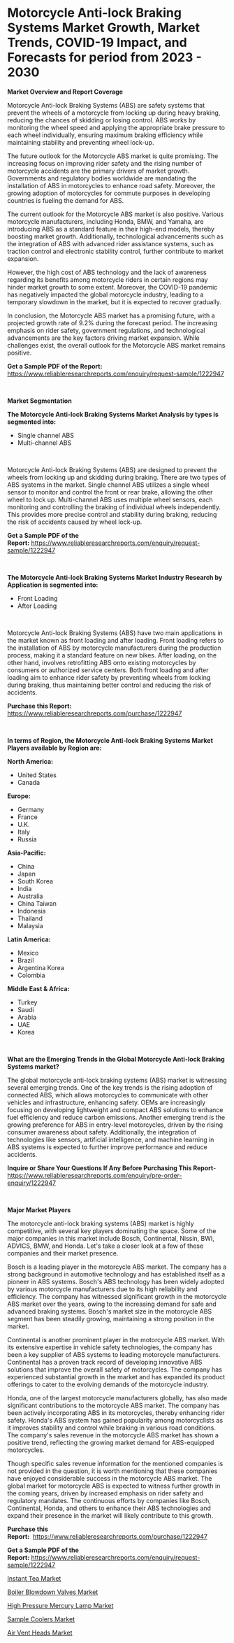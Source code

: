 <p><h1>Motorcycle Anti-lock Braking Systems Market Growth, Market Trends, COVID-19 Impact, and Forecasts for period from 2023 - 2030</h1></p><p><strong>Market Overview and Report Coverage</strong></p>
<p><p>Motorcycle Anti-lock Braking Systems (ABS) are safety systems that prevent the wheels of a motorcycle from locking up during heavy braking, reducing the chances of skidding or losing control. ABS works by monitoring the wheel speed and applying the appropriate brake pressure to each wheel individually, ensuring maximum braking efficiency while maintaining stability and preventing wheel lock-up.</p><p>The future outlook for the Motorcycle ABS market is quite promising. The increasing focus on improving rider safety and the rising number of motorcycle accidents are the primary drivers of market growth. Governments and regulatory bodies worldwide are mandating the installation of ABS in motorcycles to enhance road safety. Moreover, the growing adoption of motorcycles for commute purposes in developing countries is fueling the demand for ABS.</p><p>The current outlook for the Motorcycle ABS market is also positive. Various motorcycle manufacturers, including Honda, BMW, and Yamaha, are introducing ABS as a standard feature in their high-end models, thereby boosting market growth. Additionally, technological advancements such as the integration of ABS with advanced rider assistance systems, such as traction control and electronic stability control, further contribute to market expansion.</p><p>However, the high cost of ABS technology and the lack of awareness regarding its benefits among motorcycle riders in certain regions may hinder market growth to some extent. Moreover, the COVID-19 pandemic has negatively impacted the global motorcycle industry, leading to a temporary slowdown in the market, but it is expected to recover gradually.</p><p>In conclusion, the Motorcycle ABS market has a promising future, with a projected growth rate of 9.2% during the forecast period. The increasing emphasis on rider safety, government regulations, and technological advancements are the key factors driving market expansion. While challenges exist, the overall outlook for the Motorcycle ABS market remains positive.</p></p>
<p><strong>Get a Sample PDF of the Report:</strong> <a href="https://www.reliableresearchreports.com/enquiry/request-sample/1222947">https://www.reliableresearchreports.com/enquiry/request-sample/1222947</a></p>
<p>&nbsp;</p>
<p><strong>Market Segmentation</strong></p>
<p><strong>The Motorcycle Anti-lock Braking Systems Market Analysis by types is segmented into:</strong></p>
<p><ul><li>Single channel ABS</li><li>Multi-channel ABS</li></ul></p>
<p>&nbsp;</p>
<p><p>Motorcycle Anti-lock Braking Systems (ABS) are designed to prevent the wheels from locking up and skidding during braking. There are two types of ABS systems in the market. Single channel ABS utilizes a single wheel sensor to monitor and control the front or rear brake, allowing the other wheel to lock up. Multi-channel ABS uses multiple wheel sensors, each monitoring and controlling the braking of individual wheels independently. This provides more precise control and stability during braking, reducing the risk of accidents caused by wheel lock-up.</p></p>
<p><strong>Get a Sample PDF of the Report:</strong>&nbsp;<a href="https://www.reliableresearchreports.com/enquiry/request-sample/1222947">https://www.reliableresearchreports.com/enquiry/request-sample/1222947</a></p>
<p>&nbsp;</p>
<p><strong>The Motorcycle Anti-lock Braking Systems Market Industry Research by Application is segmented into:</strong></p>
<p><ul><li>Front Loading</li><li>After Loading</li></ul></p>
<p>&nbsp;</p>
<p><p>Motorcycle Anti-lock Braking Systems (ABS) have two main applications in the market known as front loading and after loading. Front loading refers to the installation of ABS by motorcycle manufacturers during the production process, making it a standard feature on new bikes. After loading, on the other hand, involves retrofitting ABS onto existing motorcycles by consumers or authorized service centers. Both front loading and after loading aim to enhance rider safety by preventing wheels from locking during braking, thus maintaining better control and reducing the risk of accidents.</p></p>
<p><strong>Purchase this Report:</strong>&nbsp; <a href="https://www.reliableresearchreports.com/purchase/1222947">https://www.reliableresearchreports.com/purchase/1222947</a></p>
<p>&nbsp;</p>
<p><strong>In terms of Region, the Motorcycle Anti-lock Braking Systems Market Players available by Region are:</strong></p>
<p>
    <p> <strong> North America: </strong>
        <ul>
            <li>United States</li>
            <li>Canada</li>
        </ul>
        </p> 
    <p> <strong> Europe: </strong>
        <ul>
            <li>Germany</li>
            <li>France</li>
            <li>U.K.</li>
            <li>Italy</li>
            <li>Russia</li>
        </ul>
        </p> 
    <p> <strong> Asia-Pacific: </strong>
        <ul>
            <li>China</li>
            <li>Japan</li>
            <li>South Korea</li>
            <li>India</li>
            <li>Australia</li>
            <li>China Taiwan</li>
            <li>Indonesia</li>
            <li>Thailand</li>
            <li>Malaysia</li>
        </ul>
        </p> 
    <p> <strong> Latin America: </strong>
        <ul>
            <li>Mexico</li>
            <li>Brazil</li>
            <li>Argentina Korea</li>
            <li>Colombia</li>
        </ul>
        </p> 
    <p> <strong> Middle East & Africa: </strong>
        <ul>
            <li>Turkey</li>
            <li>Saudi</li>
            <li>Arabia</li>
            <li>UAE</li>
            <li>Korea</li>
        </ul>
    </p>
    </p>
<p>&nbsp;</p>
<p><strong>What are the Emerging Trends in the Global Motorcycle Anti-lock Braking Systems market?</strong></p>
<p><p>The global motorcycle anti-lock braking systems (ABS) market is witnessing several emerging trends. One of the key trends is the rising adoption of connected ABS, which allows motorcycles to communicate with other vehicles and infrastructure, enhancing safety. OEMs are increasingly focusing on developing lightweight and compact ABS solutions to enhance fuel efficiency and reduce carbon emissions. Another emerging trend is the growing preference for ABS in entry-level motorcycles, driven by the rising consumer awareness about safety. Additionally, the integration of technologies like sensors, artificial intelligence, and machine learning in ABS systems is expected to further improve performance and reduce accidents.</p></p>
<p><strong>Inquire or Share Your Questions If Any Before Purchasing This Report</strong>- <a href="https://www.reliableresearchreports.com/enquiry/pre-order-enquiry/1222947">https://www.reliableresearchreports.com/enquiry/pre-order-enquiry/1222947</a></p>
<p>&nbsp;</p>
<p><strong>Major Market Players</strong></p>
<p><p>The motorcycle anti-lock braking systems (ABS) market is highly competitive, with several key players dominating the space. Some of the major companies in this market include Bosch, Continental, Nissin, BWI, ADVICS, BMW, and Honda. Let's take a closer look at a few of these companies and their market presence.</p><p>Bosch is a leading player in the motorcycle ABS market. The company has a strong background in automotive technology and has established itself as a pioneer in ABS systems. Bosch's ABS technology has been widely adopted by various motorcycle manufacturers due to its high reliability and efficiency. The company has witnessed significant growth in the motorcycle ABS market over the years, owing to the increasing demand for safe and advanced braking systems. Bosch's market size in the motorcycle ABS segment has been steadily growing, maintaining a strong position in the market.</p><p>Continental is another prominent player in the motorcycle ABS market. With its extensive expertise in vehicle safety technologies, the company has been a key supplier of ABS systems to leading motorcycle manufacturers. Continental has a proven track record of developing innovative ABS solutions that improve the overall safety of motorcycles. The company has experienced substantial growth in the market and has expanded its product offerings to cater to the evolving demands of the motorcycle industry.</p><p>Honda, one of the largest motorcycle manufacturers globally, has also made significant contributions to the motorcycle ABS market. The company has been actively incorporating ABS in its motorcycles, thereby enhancing rider safety. Honda's ABS system has gained popularity among motorcyclists as it improves stability and control while braking in various road conditions. The company's sales revenue in the motorcycle ABS market has shown a positive trend, reflecting the growing market demand for ABS-equipped motorcycles.</p><p>Though specific sales revenue information for the mentioned companies is not provided in the question, it is worth mentioning that these companies have enjoyed considerable success in the motorcycle ABS market. The global market for motorcycle ABS is expected to witness further growth in the coming years, driven by increased emphasis on rider safety and regulatory mandates. The continuous efforts by companies like Bosch, Continental, Honda, and others to enhance their ABS technologies and expand their presence in the market will likely contribute to this growth.</p></p>
<p><strong>Purchase this Report:</strong>&nbsp;&nbsp;<a href="https://www.reliableresearchreports.com/purchase/1222947">https://www.reliableresearchreports.com/purchase/1222947</a></p>
<p></p>
<p><strong>Get a Sample PDF of the Report:</strong>&nbsp;<a href="https://www.reliableresearchreports.com/enquiry/request-sample/1222947">https://www.reliableresearchreports.com/enquiry/request-sample/1222947</a></p>
<p><p><a href="https://medium.com/@santosh.reportprime/instant-tea-market-insight-market-trends-growth-forecasted-from-2023-to-2030-514bb565f87b">Instant Tea Market</a></p><p><a href="https://www.linkedin.com/pulse/boiler-blowdown-valves-market-share-amp-new-trends-analysis-mcs9e/">Boiler Blowdown Valves Market</a></p><p><a href="https://medium.com/@adibooy632501/high-pressure-mercury-lamp-market-insights-into-market-cagr-market-trends-and-growth-strategies-2a92394250bf">High Pressure Mercury Lamp Market</a></p><p><a href="https://www.linkedin.com/pulse/sample-coolers-market-insights-players-forecast-till-2030-ceuae/">Sample Coolers Market</a></p><p><a href="https://www.linkedin.com/pulse/air-vent-heads-market-insights-players-forecast-till-2030-jkvce/">Air Vent Heads Market</a></p></p>